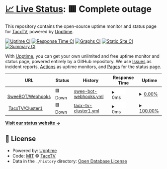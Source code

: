 # [📈 Live Status](https://status.tacxtv.fr): <!--live status--> **🟥 Complete outage**

This repository contains the open-source uptime monitor and status page for [TacxTV](tacxtv.fr), powered by [Upptime](https://github.com/upptime/upptime).

[![Uptime CI](https://github.com/tacxtv/fr.tacxtv.status/workflows/Uptime%20CI/badge.svg)](https://github.com/tacxtv/fr.tacxtv.status/actions?query=workflow%3A%22Uptime+CI%22)
[![Response Time CI](https://github.com/tacxtv/fr.tacxtv.status/workflows/Response%20Time%20CI/badge.svg)](https://github.com/tacxtv/fr.tacxtv.status/actions?query=workflow%3A%22Response+Time+CI%22)
[![Graphs CI](https://github.com/tacxtv/fr.tacxtv.status/workflows/Graphs%20CI/badge.svg)](https://github.com/tacxtv/fr.tacxtv.status/actions?query=workflow%3A%22Graphs+CI%22)
[![Static Site CI](https://github.com/tacxtv/fr.tacxtv.status/workflows/Static%20Site%20CI/badge.svg)](https://github.com/tacxtv/fr.tacxtv.status/actions?query=workflow%3A%22Static+Site+CI%22)
[![Summary CI](https://github.com/tacxtv/fr.tacxtv.status/workflows/Summary%20CI/badge.svg)](https://github.com/tacxtv/fr.tacxtv.status/actions?query=workflow%3A%22Summary+CI%22)

With [Upptime](https://upptime.js.org), you can get your own unlimited and free uptime monitor and status page, powered entirely by a GitHub repository. We use [Issues](https://github.com/tacxtv/fr.tacxtv.status/issues) as incident reports, [Actions](https://github.com/tacxtv/fr.tacxtv.status/actions) as uptime monitors, and [Pages](https://status.tacxtv.fr) for the status page.

<!--start: status pages-->
<!-- This summary is generated by Upptime (https://github.com/upptime/upptime) -->
<!-- Do not edit this manually, your changes will be overwritten -->
<!-- prettier-ignore -->
| URL | Status | History | Response Time | Uptime |
| --- | ------ | ------- | ------------- | ------ |
| <img alt="" src="https://icons.duckduckgo.com/ip3/webhooks.sweebot.fr.ico" height="13"> [SweeBOT/Webhooks](https://webhooks.sweebot.fr/) | 🟥 Down | [swee-bot-webhooks.yml](https://github.com/tacxtv/fr.tacxtv.status/commits/HEAD/history/swee-bot-webhooks.yml) | <details><summary><img alt="Response time graph" src="./graphs/swee-bot-webhooks/response-time-week.png" height="20"> 0ms</summary><br><a href="https://status.tacxtv.fr/history/swee-bot-webhooks"><img alt="Response time 927" src="https://img.shields.io/endpoint?url=https%3A%2F%2Fraw.githubusercontent.com%2Ftacxtv%2Ffr.tacxtv.status%2FHEAD%2Fapi%2Fswee-bot-webhooks%2Fresponse-time.json"></a><br><a href="https://status.tacxtv.fr/history/swee-bot-webhooks"><img alt="24-hour response time 0" src="https://img.shields.io/endpoint?url=https%3A%2F%2Fraw.githubusercontent.com%2Ftacxtv%2Ffr.tacxtv.status%2FHEAD%2Fapi%2Fswee-bot-webhooks%2Fresponse-time-day.json"></a><br><a href="https://status.tacxtv.fr/history/swee-bot-webhooks"><img alt="7-day response time 0" src="https://img.shields.io/endpoint?url=https%3A%2F%2Fraw.githubusercontent.com%2Ftacxtv%2Ffr.tacxtv.status%2FHEAD%2Fapi%2Fswee-bot-webhooks%2Fresponse-time-week.json"></a><br><a href="https://status.tacxtv.fr/history/swee-bot-webhooks"><img alt="30-day response time 0" src="https://img.shields.io/endpoint?url=https%3A%2F%2Fraw.githubusercontent.com%2Ftacxtv%2Ffr.tacxtv.status%2FHEAD%2Fapi%2Fswee-bot-webhooks%2Fresponse-time-month.json"></a><br><a href="https://status.tacxtv.fr/history/swee-bot-webhooks"><img alt="1-year response time 927" src="https://img.shields.io/endpoint?url=https%3A%2F%2Fraw.githubusercontent.com%2Ftacxtv%2Ffr.tacxtv.status%2FHEAD%2Fapi%2Fswee-bot-webhooks%2Fresponse-time-year.json"></a></details> | <details><summary><a href="https://status.tacxtv.fr/history/swee-bot-webhooks">0.00%</a></summary><a href="https://status.tacxtv.fr/history/swee-bot-webhooks"><img alt="All-time uptime 26.99%" src="https://img.shields.io/endpoint?url=https%3A%2F%2Fraw.githubusercontent.com%2Ftacxtv%2Ffr.tacxtv.status%2FHEAD%2Fapi%2Fswee-bot-webhooks%2Fuptime.json"></a><br><a href="https://status.tacxtv.fr/history/swee-bot-webhooks"><img alt="24-hour uptime 0.00%" src="https://img.shields.io/endpoint?url=https%3A%2F%2Fraw.githubusercontent.com%2Ftacxtv%2Ffr.tacxtv.status%2FHEAD%2Fapi%2Fswee-bot-webhooks%2Fuptime-day.json"></a><br><a href="https://status.tacxtv.fr/history/swee-bot-webhooks"><img alt="7-day uptime 0.00%" src="https://img.shields.io/endpoint?url=https%3A%2F%2Fraw.githubusercontent.com%2Ftacxtv%2Ffr.tacxtv.status%2FHEAD%2Fapi%2Fswee-bot-webhooks%2Fuptime-week.json"></a><br><a href="https://status.tacxtv.fr/history/swee-bot-webhooks"><img alt="30-day uptime 0.00%" src="https://img.shields.io/endpoint?url=https%3A%2F%2Fraw.githubusercontent.com%2Ftacxtv%2Ffr.tacxtv.status%2FHEAD%2Fapi%2Fswee-bot-webhooks%2Fuptime-month.json"></a><br><a href="https://status.tacxtv.fr/history/swee-bot-webhooks"><img alt="1-year uptime 26.99%" src="https://img.shields.io/endpoint?url=https%3A%2F%2Fraw.githubusercontent.com%2Ftacxtv%2Ffr.tacxtv.status%2FHEAD%2Fapi%2Fswee-bot-webhooks%2Fuptime-year.json"></a></details>
| <img alt="" src="https://icons.duckduckgo.com/ip3/cluster1.tacxtv.fr.ico" height="13"> [TacxTV/Cluster1](http://cluster1.tacxtv.fr:2500/top) | 🟥 Down | [tacx-tv-cluster1.yml](https://github.com/tacxtv/fr.tacxtv.status/commits/HEAD/history/tacx-tv-cluster1.yml) | <details><summary><img alt="Response time graph" src="./graphs/tacx-tv-cluster1/response-time-week.png" height="20"> 0ms</summary><br><a href="https://status.tacxtv.fr/history/tacx-tv-cluster1"><img alt="Response time 1782" src="https://img.shields.io/endpoint?url=https%3A%2F%2Fraw.githubusercontent.com%2Ftacxtv%2Ffr.tacxtv.status%2FHEAD%2Fapi%2Ftacx-tv-cluster1%2Fresponse-time.json"></a><br><a href="https://status.tacxtv.fr/history/tacx-tv-cluster1"><img alt="24-hour response time 0" src="https://img.shields.io/endpoint?url=https%3A%2F%2Fraw.githubusercontent.com%2Ftacxtv%2Ffr.tacxtv.status%2FHEAD%2Fapi%2Ftacx-tv-cluster1%2Fresponse-time-day.json"></a><br><a href="https://status.tacxtv.fr/history/tacx-tv-cluster1"><img alt="7-day response time 0" src="https://img.shields.io/endpoint?url=https%3A%2F%2Fraw.githubusercontent.com%2Ftacxtv%2Ffr.tacxtv.status%2FHEAD%2Fapi%2Ftacx-tv-cluster1%2Fresponse-time-week.json"></a><br><a href="https://status.tacxtv.fr/history/tacx-tv-cluster1"><img alt="30-day response time 0" src="https://img.shields.io/endpoint?url=https%3A%2F%2Fraw.githubusercontent.com%2Ftacxtv%2Ffr.tacxtv.status%2FHEAD%2Fapi%2Ftacx-tv-cluster1%2Fresponse-time-month.json"></a><br><a href="https://status.tacxtv.fr/history/tacx-tv-cluster1"><img alt="1-year response time 1782" src="https://img.shields.io/endpoint?url=https%3A%2F%2Fraw.githubusercontent.com%2Ftacxtv%2Ffr.tacxtv.status%2FHEAD%2Fapi%2Ftacx-tv-cluster1%2Fresponse-time-year.json"></a></details> | <details><summary><a href="https://status.tacxtv.fr/history/tacx-tv-cluster1">100.00%</a></summary><a href="https://status.tacxtv.fr/history/tacx-tv-cluster1"><img alt="All-time uptime 92.50%" src="https://img.shields.io/endpoint?url=https%3A%2F%2Fraw.githubusercontent.com%2Ftacxtv%2Ffr.tacxtv.status%2FHEAD%2Fapi%2Ftacx-tv-cluster1%2Fuptime.json"></a><br><a href="https://status.tacxtv.fr/history/tacx-tv-cluster1"><img alt="24-hour uptime 100.00%" src="https://img.shields.io/endpoint?url=https%3A%2F%2Fraw.githubusercontent.com%2Ftacxtv%2Ffr.tacxtv.status%2FHEAD%2Fapi%2Ftacx-tv-cluster1%2Fuptime-day.json"></a><br><a href="https://status.tacxtv.fr/history/tacx-tv-cluster1"><img alt="7-day uptime 100.00%" src="https://img.shields.io/endpoint?url=https%3A%2F%2Fraw.githubusercontent.com%2Ftacxtv%2Ffr.tacxtv.status%2FHEAD%2Fapi%2Ftacx-tv-cluster1%2Fuptime-week.json"></a><br><a href="https://status.tacxtv.fr/history/tacx-tv-cluster1"><img alt="30-day uptime 100.00%" src="https://img.shields.io/endpoint?url=https%3A%2F%2Fraw.githubusercontent.com%2Ftacxtv%2Ffr.tacxtv.status%2FHEAD%2Fapi%2Ftacx-tv-cluster1%2Fuptime-month.json"></a><br><a href="https://status.tacxtv.fr/history/tacx-tv-cluster1"><img alt="1-year uptime 92.50%" src="https://img.shields.io/endpoint?url=https%3A%2F%2Fraw.githubusercontent.com%2Ftacxtv%2Ffr.tacxtv.status%2FHEAD%2Fapi%2Ftacx-tv-cluster1%2Fuptime-year.json"></a></details>

<!--end: status pages-->

[**Visit our status website →**](https://status.tacxtv.fr)

## 📄 License

- Powered by: [Upptime](https://github.com/upptime/upptime)
- Code: [MIT](./LICENSE) © [TacxTV](tacxtv.fr)
- Data in the `./history` directory: [Open Database License](https://opendatacommons.org/licenses/odbl/1-0/)
